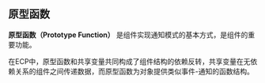 ## 原型函数

**原型函数（Prototype Function）** 是组件实现通知模式的基本方式，是组件的重要功能。

在ECP中，原型函数和共享变量共同构成了组件结构的依赖反转，共享变量在无依赖关系的组件之间传递数据，而原型函数为对象提供类似事件-通知的函数结构。
